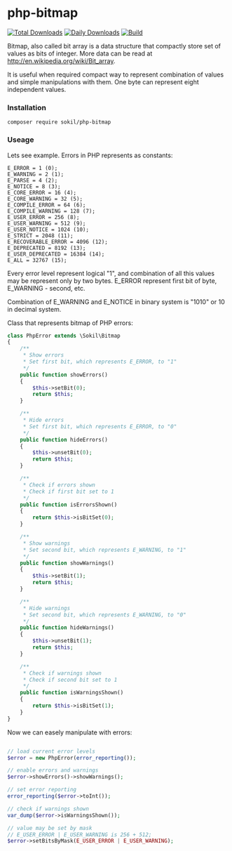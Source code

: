 php-bitmap
==========

[![Total Downloads](http://img.shields.io/packagist/dt/sokil/php-bitmap.svg?1)](https://packagist.org/packages/sokil/php-bitmap/stats)
[![Daily Downloads](https://poser.pugx.org/sokil/php-bitmap/d/daily)](https://packagist.org/packages/sokil/php-bitmap/stats)
[![Build](https://github.com/sokil/php-bitmap/workflows/Test/badge.svg?branch=master)](https://github.com/sokil/php-bitmap/actions?query=workflow%3ATest)

Bitmap, also called bit array is a data structure that 
compactly store set of values as bits of integer.
More data can be read at http://en.wikipedia.org/wiki/Bit_array.

It is useful when required compact way to represent combination 
of values and simple manipulations with them. One byte can 
represent eight independent values.

### Installation

```
composer require sokil/php-bitmap
```

### Useage

Lets see example. Errors in PHP represents as constants:

```
E_ERROR = 1 (0);
E_WARNING = 2 (1);
E_PARSE = 4 (2);
E_NOTICE = 8 (3);
E_CORE_ERROR = 16 (4);
E_CORE_WARNING = 32 (5);
E_COMPILE_ERROR = 64 (6);
E_COMPILE_WARNING = 128 (7);
E_USER_ERROR = 256 (8);
E_USER_WARNING = 512 (9);
E_USER_NOTICE = 1024 (10);
E_STRICT = 2048 (11);
E_RECOVERABLE_ERROR = 4096 (12);
E_DEPRECATED = 8192 (13);
E_USER_DEPRECATED = 16384 (14);
E_ALL = 32767 (15);
```

Every error level represent logical "1", and combination of all this 
values may be represent only by two bytes. E_ERROR represent first bit of byte,
E_WARNING - second, etc.

Combination of E_WARNING and E_NOTICE in binary system is "1010" or 10 in decimal system.

Class that represents bitmap of PHP errors:

```php
class PhpError extends \Sokil\Bitmap
{
    /**
     * Show errors
     * Set first bit, which represents E_ERROR, to "1"
     */
    public function showErrors()
    {
        $this->setBit(0);
        return $this;
    }

    /**
     * Hide errors
     * Set first bit, which represents E_ERROR, to "0"
     */
    public function hideErrors()
    {
        $this->unsetBit(0);
        return $this;
    }

    /**
     * Check if errors shown
     * Check if first bit set to 1
     */
    public function isErrorsShown()
    {
        return $this->isBitSet(0);
    }

    /**
     * Show warnings
     * Set second bit, which represents E_WARNING, to "1"
     */
    public function showWarnings()
    {
        $this->setBit(1);
        return $this;
    }

    /**
     * Hide warnings
     * Set second bit, which represents E_WARNING, to "0"
     */
    public function hideWarnings()
    {
        $this->unsetBit(1);
        return $this;
    }

    /**
     * Check if warnings shown
     * Check if second bit set to 1
     */
    public function isWarningsShown()
    {
        return $this->isBitSet(1);
    }
}
```

Now we can easely manipulate with errors:
```php

// load current error levels
$error = new PhpError(error_reporting());

// enable errors and warnings
$error->showErrors()->showWarnings();

// set error reporting
error_reporting($error->toInt());

// check if warnings shown
var_dump($error->isWarningsShown());

// value may be set by mask
// E_USER_ERROR | E_USER_WARNING is 256 + 512;
$error->setBitsByMask(E_USER_ERROR | E_USER_WARNING);
```
